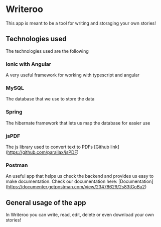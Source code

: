 # Writeroo

This app is meant to be a tool for writing and storaging your own stories!

## Technologies used

The technologies used are the following

### Ionic with Angular

A very useful framework for working with typescript and angular

### MySQL

The database that we use to store the data

### Spring

The hibernate framework that lets us map the database for easier use

### jsPDF

The js library used to convert text to PDFs
[Github link] (https://github.com/parallax/jsPDF)

### Postman

An useful app that helps us check the backend and provides us easy to make documentation. 
Check our documentation here:
[Documentation] (https://documenter.getpostman.com/view/23478629/2s83tGoBu2)

## General usage of the app

In Writeroo you can write, read, edit, delete or even download your own stories!
